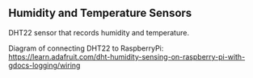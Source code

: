 ## Humidity and Temperature Sensors

DHT22 sensor that records humidity and temperature.


Diagram of connecting DHT22 to RaspberryPi: 
https://learn.adafruit.com/dht-humidity-sensing-on-raspberry-pi-with-gdocs-logging/wiring

